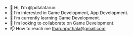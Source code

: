 - 👋 Hi, I’m @potalatarun
- 👀 I’m interested in Game Development, App Development.
- 🌱 I’m currently learning Game Development.
- 💞️ I’m looking to collaborate on Game Development.
- 📫 How to reach me tharunpothala@gmail.com

<!---
potalatarun/potalatarun is a ✨ special ✨ repository because its `README.md` (this file) appears on your GitHub profile.
You can click the Preview link to take a look at your changes.
--->
